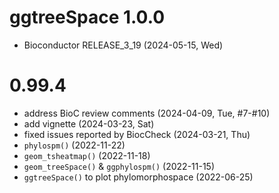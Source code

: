 # ggtreeSpace 1.0.0

+ Bioconductor RELEASE_3_19 (2024-05-15, Wed)

# 0.99.4

+ address BioC review comments (2024-04-09, Tue, #7-#10)
+ add vignette (2024-03-23, Sat)
+ fixed issues reported by BiocCheck (2024-03-21, Thu)
+ `phylospm()` (2022-11-22)
+ `geom_tsheatmap()` (2022-11-18)
+ `geom_treeSpace()` & `ggphylospm()` (2022-11-15)
+ `ggtreeSpace()` to plot phylomorphospace (2022-06-25)
